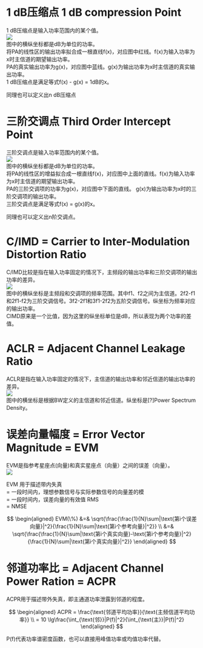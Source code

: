 # 1 dB压缩点 1 dB compression Point 

1 dB压缩点是输入功率范围内的某个值。  
![](http://windmissing.github.io/images/2020/9.png)  
图中的横纵坐标都是dB为单位的功率。  
将PA的线性区的输出功率拟合成一根直线f(x)，对应图中红线。f(x)为输入功率为x时主信道的期望输出功率。    
PA的真实输出功率为g(x)，对应图中蓝线。g(x)为输出功率为x时主信道的真实输出功率。     
1 dB压缩点是满足等式f(x) - g(x) = 1dB的x。  

同理也可以定义出n dB压缩点  

<!-- more -->

# 三阶交调点 Third Order Intercept Point

三阶交调点是输入功率范围内的某个值。    
![](http://windmissing.github.io/images/2020/6.png)  
图中的横纵坐标都是dB为单位的功率。  
将PA的线性区的增益拟合成一根直线f(x)，对应图中上面的直线。f(x)为输入功率为x时主信道的期望输出功率。      
PA的三阶交调项的功率为g(x)，对应图中下面的直线。 g(x)为输出功率为x时的三阶交调项的输出功率。      
三阶交调点是满足等式f(x) = g(x)的x。  

同理也可以定义出n阶交调点。  

# C/IMD = Carrier to Inter-Modulation Distortion Ratio

C/IMD比较是指在输入功率固定的情况下，主频段的输出功率和三阶交调项的输出功率的差异。  
![](http://windmissing.github.io/images/2020/7.png)  
图中的横纵坐标是主频段和交调项的频率范围。其中f1、f2之间为主信道。2f2-f1和2f1-f2为三阶交调信号。3f2-2f1和3f1-2f2为五阶交调信号。纵坐标为频率对应的输出功率。  
CIMD原来是一个比值，因为这里的纵坐标单位是dB，所以表现为两个功率的差值。  

# ACLR = Adjacent Channel Leakage Ratio

ACLR是指在输入功率固定的情况下，主信道的输出功率和邻近信道的输出功率的差异。  
![](http://windmissing.github.io/images/2020/8.png)  
图中的横坐标是根据BW定义的主信道和邻近信道。纵坐标是[?]Power Spectrum Density。  

# 误差向量幅度 = Error Vector Magnitude = EVM

EVM是指参考星座点(向量)和真实星座点（向量）之间的误差（向量）。  
![](http://windmissing.github.io/images/2020/10.png)  

 EVM 用于描述带内失真  
 = 一段时间内，理想参数信号与实际参数信号的向量差的模  
 = 一段时间内，误差向量的有效值 RMS  
 = NMSE

 $$
 \begin{aligned}
 EVM(\%) &=& \sqrt{\frac{\frac{1}{N}\sum|\text{第i个误差向量}|^2}{\frac{1}{N}\sum|\text{第i个参考向量}|^2}} \\
 &=& \sqrt{\frac{\frac{1}{N}\sum|\text{第i个真实向量}-\text{第i个参考向量}|^2}{\frac{1}{N}\sum|\text{第i个真实向量}|^2}}
 \end{aligned}
 $$

# 邻道功率比 = Adjacent Channel Power Ration = ACPR

ACPR用于描述带外失真，即主通道功率泄露到邻道的程度。  

$$
\begin{aligned}
ACPR = \frac{\text{邻道平均功率}}{\text{主频信道平均功率}}   \\
= 10 \lg\frac{\int_{\text{邻}}|P(f)|^2}{\int_{\text{主}}|P(f)|^2}
\end{aligned}
$$

P(f)代表功率谱密度函数，也可以直接用峰值功率或均值功率代替。  


